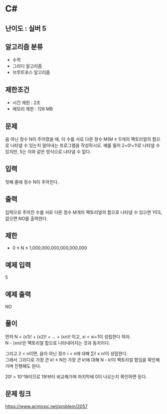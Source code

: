 # C#

## 난이도 : 실버 5

## 알고리즘 분류
  - 수학
  - 그리디 알고리즘
  - 브루트포스 알고리즘

## 제한조건
  - 시간 제한 : 2초
  - 메모리 제한 : 128 MB

## 문제
음 아닌 정수 N이 주어졌을 때, 이 수를 서로 다른 정수 M(M ≥ 1)개의 팩토리얼의 합으로 나타낼 수 있는지 알아내는 프로그램을 작성하시오. 예를 들어 2=0!+1!로 나타낼 수 있지만, 5는 이와 같은 방식으로 나타낼 수 없다.<br/>


## 입력
첫째 줄에 정수 N이 주어진다.<br/>


## 출력
입력으로 주어진 수를 서로 다른 정수 M개의 팩토리얼의 합으로 나타낼 수 있으면 YES, 없으면 NO를 출력한다.<br/>


## 제한
  - 0 ≤ N ≤ 1,000,000,000,000,000,000


## 예제 입력
5<br/>


## 예제 출력
NO<br/>


## 풀이
먼저 N = (x1)! + (x2)! + ... + (xn)! 이고, xi < xi+1이 성립한다 하자.<br/>
N - (xn)!은 팩토리얼 합으로 나타내어지는 것과 동치이다.<br/>

그리고 2 < n이면, 음이 아닌 정수 i < n에 대해 ∑i! ≤ n!이 성립한다.<br/>
그래서 그리디로 가장 큰 k! ≤ N인 가장 큰 k!에 대해 N - k!이 팩토리얼 합임을 확인해가며 진행해도 된다.<br/>

20! > 10^18이므로 19!부터 비교해가며 마지막에 0이 나오는지 확인하면 된다.<br/>


## 문제 링크
https://www.acmicpc.net/problem/2057